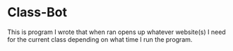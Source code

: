 # Class-Bot
This is program I wrote that when ran opens up whatever website(s) I need for the current class depending on what time I run the program.
